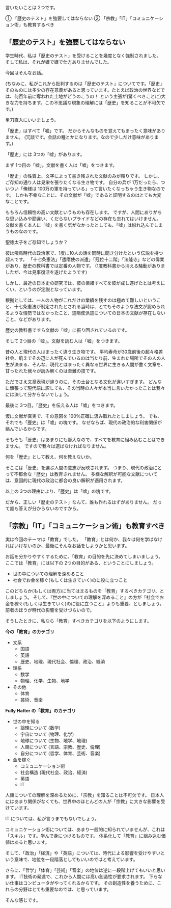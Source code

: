 <!-- 理想の教育 -->
<!-- 〜我々が本当に学ぶべきことについて〜 -->

言いたいことは 2つです。

① 「歴史のテスト」を強要してはならない
② 「宗教」「IT」「コミュニケーション術」も教育するべき


## 「歴史のテスト」を強要してはならない

学生時代、私は「歴史のテスト」を受けることを幾度となく強制されました。
そして私は、それが嫌で嫌で仕方ありませんでした。

今回はそんなお話。

(ちなみに、私がこれから批判するのは「歴史のテスト」についてです。「歴史」そのものには多少の存在意義があると思っています。たとえば政治の世界などでは、何百年前に奪われた土地がどうのこうの！ という主張が(驚くべきことに)大きな力を持ちます。この不思議な現象の理解には「歴史」を知ることが不可欠です。)

単刀直入にいいましょう。

「歴史」はすべて「嘘」です。
だからそんなものを覚えてもまったく意味がありません。
(冗談です。会話の種とかになります。なので少しだけ意味があります。)

「歴史」には 3つの「嘘」があります。

まず 1つ目の「嘘」。文献を書く人は「嘘」をつきます。

「歴史」の性質上、文字によって書き残された文献のみが頼りです。
しかし、ご存知の通り人は見栄を張りたくなる生き物です。
自分の兵が 1万だったら、ついつい「俺様は 100万の軍を持っている」って言いたくなっちゃう生き物なのです。
しかも不幸なことに、その文献が「嘘」であると証明するのはとても大変なことです。

もちろん信頼性の高い文献というものも存在します。
ですが、人間にありがちな思い込みや勘違い、くだらないプライドなどの存在も忘れてはいけません。
文献を書く本人に「嘘」を書く気がなかったとしても、「嘘」は紛れ込んでしまうものなのです。

聖徳太子をご存知でしょうか？

彼は飛鳥時代の政治家で、1度に10人の話を同時に聞き分けたという伝説を持つ超人です。
「十七条憲法」「遣隋使の派遣」「冠位十二階」「法隆寺」などの偉業があり、歴史の教科書では定番の人物です。
(1度教科書から消える騒動がありましたが、今は見事復活を遂げたようです)

しかし、最近の日本史の研究では、彼の業績すべてを彼が成し遂げたとは考えにくい、というのが定説となっています。

根拠としては、一人の人物がこれだけの業績を残すのは極めて難しいということ、十七条憲法が制定されたとされる当時は、とてもそのような法文が認められるような情勢ではなかったこと、遣隋使派遣についての日本の文献が存在しないこと、などがあります。

歴史の教科書ですら文献の「嘘」に振り回されているのです。

そして 2つ目の「嘘」。文献を読む人は「嘘」をつきます。

昔の人と現代の人はまったく違う生き物です。
平均寿命が30歳前後の超々格差社会、飢えでその辺に人が死んでいるのは当たり前、生まれた場所でその人の人生が決まる、そんな、現代とはまったく異なる世界に生きる人間が書く文章を、甘ったれた我々が読み解くのは至難の技です。

ただでさえ文章表現が違うのに、その土台となる文化が違いすぎます。
どんなに頑張って現代語に訳しても、その当時の人々が本当に言いたかったことは我々には決して分からないでしょう。

最後に 3つ目。「歴史」を伝える人は「嘘」をつきます。

仮に文献が真実で、その意図を 100％正確に汲み取れたとしましょう。
でも、それでも「歴史」は「嘘」の塊です。
なぜならば、現代の政治的な利害関係が絡んでいるからです。

そもそも「歴史」はあまりにも膨大なので、すべてを教育に組み込むことはできません。
ですので我々は選ばなければなりません。

何を「歴史」として教え、何を教えないか。

そこには「歴史」を選ぶ人間の意志が反映されます。
つまり、現代の政治にとって不都合な「歴史」は教育されません。
多様な解釈が可能な文献については、意図的に現代の政治に都合の良い解釈が適用されます。

以上の 3つの理由により、「歴史」は「嘘」の塊です。

だから、正しい「歴史のテスト」なんて、誰も作れるはずがありません。
だって誰も答えが分からないのですから。


## 「宗教」「IT」「コミュニケーション術」も教育すべき

実は今回のテーマは「教育」でした。
「教育」とは何か、我々は何を学ばなければいけないのか、最後にそんなお話をしようかと思います。

お話を分かりやすくするために、「教育」の目的を先に決めてしまいましょう。
ここでは「教育」には以下の 2つの目的がある、ということにしましょう。

- 世の中についての理解を深めること
- 社会でお金を稼ぐ(もしくは生きていく)のに役に立つこと

このどちらか(もしくは両方)に当てはまるものを「教育」するべきカテゴリ、としましょう。
そして、『世の中についての理解を深めること』の方が『社会でお金を稼ぐ(もしくは生きていく)のに役に立つこと』よりも重要、としましょう。
前者のほうが時代の影響を受けづらいので。

そうしたときに、私なら「教育」すべきカテゴリを以下のようにします。


**今の「教育」のカテゴリ**
- 文系
    - 国語
    - 英語
    - 歴史、地理、現代社会、倫理、政治、経済
- 理系
    - 数学
    - 物理、化学、生物、地学
- その他
    - 体育
    - 芸術、音楽

**Fully Hatter の「教育」のカテゴリ**
- 世の中を知る
    - 論理について (数学)
    - 宇宙について (物理、化学)
    - 地球について (生物、地学、地理)
    - 人類について (言語、宗教、歴史、倫理)
    - 自分について (哲学、体育、芸術、音楽)
- 金を稼ぐ
    - コミュニケーション術
    - 社会構造 (現代社会、政治、経済)
    - 英語
    - IT

人類についての理解を深めるために、「宗教」を知ることは不可欠です。
日本人にはあまり関係がなくても、世界中のほとんどの人が「宗教」に大きな影響を受けています。

IT については、私が言うまでもないでしょう。

コミュニケーション術については、あまり一般的に知られていませんが、これは「スキル」です。学んで身につけるものです。
体系化して「教育」に組み込む価値はあると思います。

そして、「政治」「経済」や「英語」については、時代による影響を受けやすいという意味で、地位を一段階落としてもいいのではと考えています。

さらに、「哲学」「体育」「芸術」「音楽」の地位は逆に一段階上げてもいいと思います。
IT技術の発達で、これから人間には高い創造性が要求されます。
下らない仕事はコンピュータがやってくれるからです。
その創造性を養うために、これらの分野はとても重要なのでは、と思っています。

そんな感じです。
